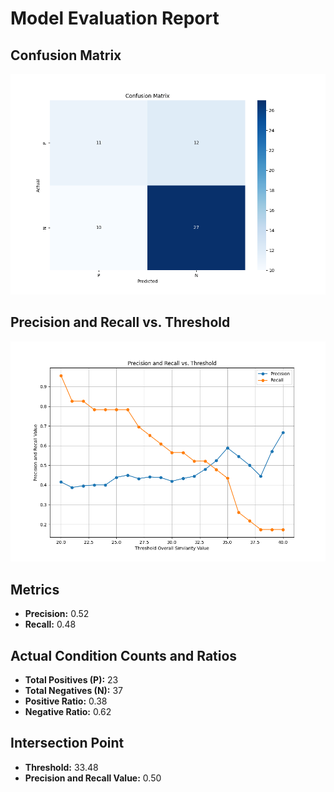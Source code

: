 
# Model Evaluation Report

## Confusion Matrix
![Confusion Matrix](confusion_matrix.png)

## Precision and Recall vs. Threshold
![Precision and Recall vs. Threshold](precision_recall_vs_threshold.png)

## Metrics
- **Precision:** 0.52
- **Recall:** 0.48

## Actual Condition Counts and Ratios
- **Total Positives (P):** 23
- **Total Negatives (N):** 37
- **Positive Ratio:** 0.38
- **Negative Ratio:** 0.62


## Intersection Point
- **Threshold:** 33.48
- **Precision and Recall Value:** 0.50

